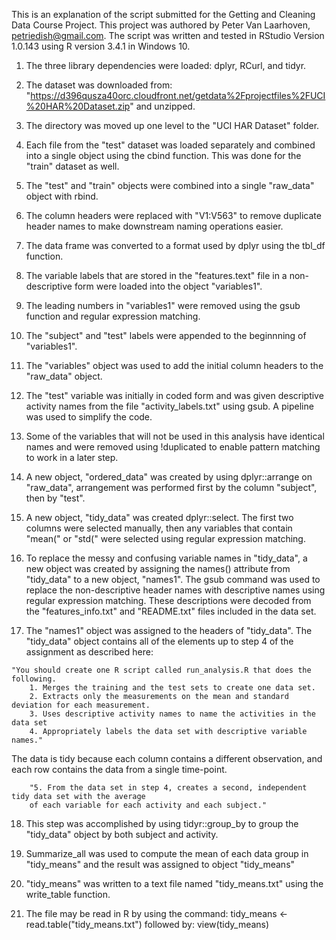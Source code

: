 This is an explanation of the script submitted for the Getting and Cleaning Data Course Project.
This project was authored by Peter Van Laarhoven, petriedish@gmail.com. 
The script was written and tested in RStudio Version 1.0.143 using R version 3.4.1 in Windows 10. 

1. The three library dependencies were loaded: dplyr, RCurl, and tidyr.

2. The dataset was downloaded from: "https://d396qusza40orc.cloudfront.net/getdata%2Fprojectfiles%2FUCI%20HAR%20Dataset.zip" and unzipped.

3. The directory was moved up one level to the "UCI HAR Dataset" folder.

4. Each file from the "test" dataset was loaded separately and combined into a single object using the cbind function.
This was done for the "train" dataset as well. 

5. The "test" and "train" objects were combined into a single "raw_data" object with rbind.

6. The column headers were replaced with "V1:V563" to remove duplicate header names to make downstream naming operations easier.

7. The data frame was converted to a format used by dplyr using the tbl_df function.

8. The variable labels that are stored in the "features.text" file in a non-descriptive form were loaded into the object "variables1".

9. The leading numbers in "variables1" were removed using the gsub function and regular expression matching.  

10. The "subject" and "test" labels were appended to the beginnning of "variables1".

11. The "variables" object was used to add the initial column headers to the "raw_data" object.

12. The "test" variable was initially in coded form and was given descriptive activity names from the file "activity_labels.txt" using gsub.  A pipeline was used to simplify the code.  

13. Some of the variables that will not be used in this analysis have identical names and were removed using !duplicated to enable pattern matching to work in a later step.

14. A new object, "ordered_data" was created by using dplyr::arrange on "raw_data", arrangement was performed first by the column "subject", then by "test".

15. A new object, "tidy_data" was created dplyr::select.  The first two columns were selected manually, then any variables that contain "mean(" or "std(" were selected using regular expression matching. 

16.  To replace the messy and confusing variable names in "tidy_data", a new object was created by assigning the names() attribute from "tidy_data" to a new object, "names1".   The gsub command was used to replace the non-descriptive header names with descriptive names using regular expression matching.  These descriptions were decoded from the "features_info.txt" and "README.txt" files included in the data set. 

17.  The "names1" object was assigned to the headers of "tidy_data".  The "tidy_data" object contains all of the elements up to step 4 of the assignment as described here:

	"You should create one R script called run_analysis.R that does the following.
		1. Merges the training and the test sets to create one data set.
		2. Extracts only the measurements on the mean and standard deviation for each measurement.
		3. Uses descriptive activity names to name the activities in the data set
		4. Appropriately labels the data set with descriptive variable names."

  The data is tidy because each column contains a different observation, and each row contains the data from a single time-point.

  
		"5. From the data set in step 4, creates a second, independent tidy data set with the average
		of each variable for each activity and each subject."
		
18. This step was accomplished by using tidyr::group_by to group the "tidy_data" object by both subject and activity.

19.  Summarize_all was used to compute the mean of each data group in "tidy_means" and the result was assigned to object "tidy_means"

20.  "tidy_means" was written to a text file named "tidy_means.txt" using the write_table function.

21.  The file may be read in R by using the command: tidy_means <- read.table("tidy_means.txt") followed by: view(tidy_means)
